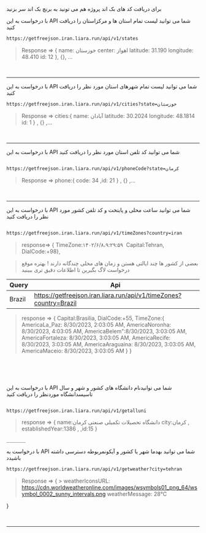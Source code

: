 برای دریافت کد های بک اند پروژه هم می تونید به برنچ بک اند سر بزنید 


با درخواست به این API شما می توانید لیست تمام استان ها و مرکزاستان را دریافت کنید

```sh
https://getfreejson.iran.liara.run/api/v1/states

```

>Response => 
{
  name: خوزستان
  center: اهواز
  latitude: 31.190
  longitude: 48.410
  id: 12
},
{}, ...

<br>

_______
با درخواست به این API شما می توانید لیست تمام شهرهای استان مورد نظر را دریافت کنید

```sh
https://getfreejson.iran.liara.run/api/v1/cities?state=خوزستان

```
>Response => 
cities:{ name: آبادان  latitude: 30.2024 longitude: 48.1814 id: 1  } , {} ,...

<br>

___________
با درخواست به این API شما می توانید کد تلفن استان مورد نظر را دریافت کنید

```sh

https://getfreejson.iran.liara.run/api/v1/phoneCode?state=کرمان

```

>Response => 
phone:{ code: 34 ,id: 21 } , {} ,...

<br>

________
با درخواست به این API شما می توانید ساعت محلی و پایتخت و کد تلفن کشور مورد نظر را دریافت کنید


```sh

https://getfreejson.iran.liara.run/api/v1/timeZones?country=iran

```

>response=> { TimeZone:۱۴۰۲/۶/۸،‏ ۹:۲۹:۵۹ Capital:Tehran,  DialCode:+98},

>بعضی از کشور ها چند ایالتی هستن و زمان های محلی چندگانه دارند ! بهتره موقع درخواست لاگ بگیرین تا اطلاعات دقیق تری ببینید

| Query | Api |
| ------ | ------ |
| Brazil | https://getfreejson.iran.liara.run/api/v1/timeZones?country=Brazil |

>response =>
{
     Capital:Brasilia,  DialCode:+55, 
     TimeZone:{ 
        AmericaLa_Paz: 8/30/2023, 2:03:05 AM, 
        AmericaNoronha: 8/30/2023, 4:03:05 AM, 
        AmericaBelem":8/30/2023, 3:03:05 AM, 
        AmericaFortaleza: 8/30/2023, 3:03:05 AM, 
        AmericaRecife: 8/30/2023, 3:03:05 AM,
        AmericaAraguaina: 8/30/2023, 3:03:05 AM,
        AmericaMaceio: 8/30/2023, 3:03:05 AM 
              }
    }

<br>
<br>
<br>

با درخواست به این API شما می توانیدنام دانشگاه های کشور و شهر و سال تاسیسدانشگاه موردنظر را دریافت کنید

```sh

https://getfreejson.iran.liara.run/api/v1/getalluni

```

> response =>
{ 
    name:دانشگاه تحصیلات تکمیلی صنعتی کرمان 
    city:کرمان ,
    establishedYear:1386 ,
    ,id:15 
    }

    _______
با درخواست به API شما می توانید بهدما شهر یا کشور و آیکونمربوطه دسترسی داشته باشیدد

```sh
https://getfreejson.iran.liara.run/api/v1/getweather?city=tehran

```
>Response => {
    > weatherIconsURL: https://cdn.worldweatheronline.com/images/wsymbols01_png_64/wsymbol_0002_sunny_intervals.png
>  weatherMessage: 28℃

}

<br>

___________

